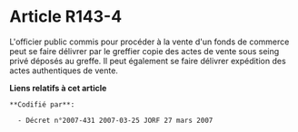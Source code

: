 # Article R143-4

L'officier public commis pour procéder à la vente d'un fonds de commerce peut se faire délivrer par le greffier copie des
actes de vente sous seing privé déposés au greffe. Il peut également se faire délivrer expédition des actes authentiques de
vente.

**Liens relatifs à cet article**

	**Codifié par**:

	  - Décret n°2007-431 2007-03-25 JORF 27 mars 2007
